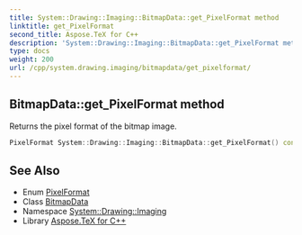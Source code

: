 ```yaml
---
title: System::Drawing::Imaging::BitmapData::get_PixelFormat method
linktitle: get_PixelFormat
second_title: Aspose.TeX for C++
description: 'System::Drawing::Imaging::BitmapData::get_PixelFormat method. Returns the pixel format of the bitmap image in C++.'
type: docs
weight: 200
url: /cpp/system.drawing.imaging/bitmapdata/get_pixelformat/
---
```

## BitmapData::get_PixelFormat method


Returns the pixel format of the bitmap image.

```cpp
PixelFormat System::Drawing::Imaging::BitmapData::get_PixelFormat() const
```

## See Also

* Enum [PixelFormat](../../pixelformat/)
* Class [BitmapData](../)
* Namespace [System::Drawing::Imaging](../../)
* Library [Aspose.TeX for C++](../../../)
